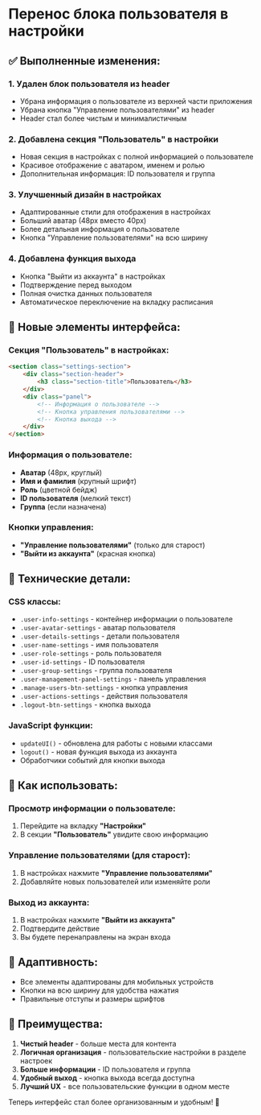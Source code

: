 # Перенос блока пользователя в настройки

## ✅ Выполненные изменения:

### 1. **Удален блок пользователя из header**
- Убрана информация о пользователе из верхней части приложения
- Убрана кнопка "Управление пользователями" из header
- Header стал более чистым и минималистичным

### 2. **Добавлена секция "Пользователь" в настройки**
- Новая секция в настройках с полной информацией о пользователе
- Красивое отображение с аватаром, именем и ролью
- Дополнительная информация: ID пользователя и группа

### 3. **Улучшенный дизайн в настройках**
- Адаптированные стили для отображения в настройках
- Больший аватар (48px вместо 40px)
- Более детальная информация о пользователе
- Кнопка "Управление пользователями" на всю ширину

### 4. **Добавлена функция выхода**
- Кнопка "Выйти из аккаунта" в настройках
- Подтверждение перед выходом
- Полная очистка данных пользователя
- Автоматическое переключение на вкладку расписания

## 🎨 Новые элементы интерфейса:

### **Секция "Пользователь" в настройках:**
```html
<section class="settings-section">
    <div class="section-header">
        <h3 class="section-title">Пользователь</h3>
    </div>
    <div class="panel">
        <!-- Информация о пользователе -->
        <!-- Кнопка управления пользователями -->
        <!-- Кнопка выхода -->
    </div>
</section>
```

### **Информация о пользователе:**
- **Аватар** (48px, круглый)
- **Имя и фамилия** (крупный шрифт)
- **Роль** (цветной бейдж)
- **ID пользователя** (мелкий текст)
- **Группа** (если назначена)

### **Кнопки управления:**
- **"Управление пользователями"** (только для старост)
- **"Выйти из аккаунта"** (красная кнопка)

## 🔧 Технические детали:

### **CSS классы:**
- `.user-info-settings` - контейнер информации о пользователе
- `.user-avatar-settings` - аватар пользователя
- `.user-details-settings` - детали пользователя
- `.user-name-settings` - имя пользователя
- `.user-role-settings` - роль пользователя
- `.user-id-settings` - ID пользователя
- `.user-group-settings` - группа пользователя
- `.user-management-panel-settings` - панель управления
- `.manage-users-btn-settings` - кнопка управления
- `.user-actions-settings` - действия пользователя
- `.logout-btn-settings` - кнопка выхода

### **JavaScript функции:**
- `updateUI()` - обновлена для работы с новыми классами
- `logout()` - новая функция выхода из аккаунта
- Обработчики событий для кнопки выхода

## 🚀 Как использовать:

### **Просмотр информации о пользователе:**
1. Перейдите на вкладку **"Настройки"**
2. В секции **"Пользователь"** увидите свою информацию

### **Управление пользователями (для старост):**
1. В настройках нажмите **"Управление пользователями"**
2. Добавляйте новых пользователей или изменяйте роли

### **Выход из аккаунта:**
1. В настройках нажмите **"Выйти из аккаунта"**
2. Подтвердите действие
3. Вы будете перенаправлены на экран входа

## 📱 Адаптивность:

- Все элементы адаптированы для мобильных устройств
- Кнопки на всю ширину для удобства нажатия
- Правильные отступы и размеры шрифтов

## 🎯 Преимущества:

1. **Чистый header** - больше места для контента
2. **Логичная организация** - пользовательские настройки в разделе настроек
3. **Больше информации** - ID пользователя и группа
4. **Удобный выход** - кнопка выхода всегда доступна
5. **Лучший UX** - все пользовательские функции в одном месте

Теперь интерфейс стал более организованным и удобным! 🎉

